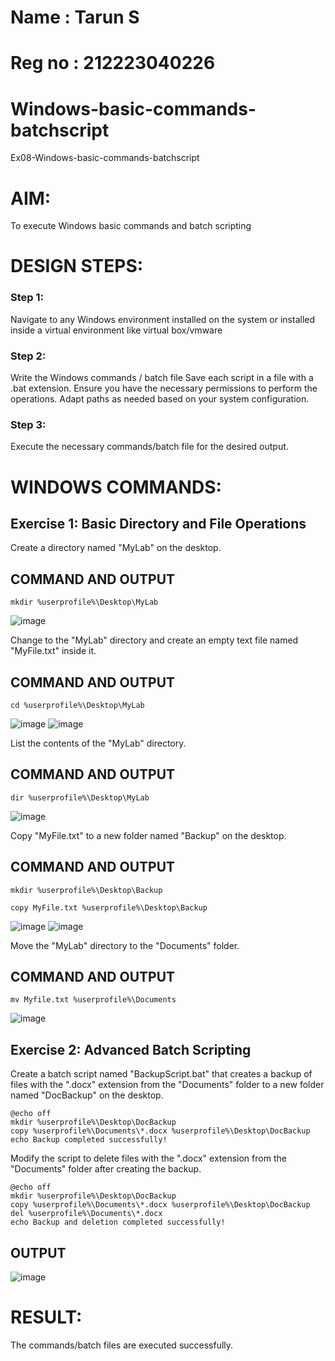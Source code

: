 # Name : Tarun S
# Reg no : 212223040226
# Windows-basic-commands-batchscript
Ex08-Windows-basic-commands-batchscript

# AIM:
To execute Windows basic commands and batch scripting

# DESIGN STEPS:

### Step 1:

Navigate to any Windows environment installed on the system or installed inside a virtual environment like virtual box/vmware 

### Step 2:

Write the Windows commands / batch file
Save each script in a file with a .bat extension.
Ensure you have the necessary permissions to perform the operations.
Adapt paths as needed based on your system configuration.
### Step 3:

Execute the necessary commands/batch file for the desired output. 




# WINDOWS COMMANDS:
## Exercise 1: Basic Directory and File Operations
Create a directory named "MyLab" on the desktop.


## COMMAND AND OUTPUT
```
mkdir %userprofile%\Desktop\MyLab
```
![image](https://github.com/Tarun-2006/Windows-basic-commands-batchscript/assets/145584190/ac9a374c-e4bd-463c-aa79-5032b76f787e)


Change to the "MyLab" directory and create an empty text file named "MyFile.txt" inside it.


## COMMAND AND OUTPUT
```
cd %userprofile%\Desktop\MyLab
```
![image](https://github.com/Tarun-2006/Windows-basic-commands-batchscript/assets/145584190/faeb40d8-8b27-4af8-a855-d0840e13d7e3)
![image](https://github.com/Tarun-2006/Windows-basic-commands-batchscript/assets/145584190/bcad6ca7-64ac-4e7e-9a82-964cea1b5a2c)

List the contents of the "MyLab" directory.


## COMMAND AND OUTPUT
```
dir %userprofile%\Desktop\MyLab
```
![image](https://github.com/Tarun-2006/Windows-basic-commands-batchscript/assets/145584190/a9e4023a-710d-4e62-8ddf-5e8d9f78ee31)

Copy "MyFile.txt" to a new folder named "Backup" on the desktop.

## COMMAND AND OUTPUT
```
mkdir %userprofile%\Desktop\Backup

copy MyFile.txt %userprofile%\Desktop\Backup
```
![image](https://github.com/Tarun-2006/Windows-basic-commands-batchscript/assets/145584190/47905eda-ecba-4ea2-8dfc-3fd49e7c76ac)
![image](https://github.com/Tarun-2006/Windows-basic-commands-batchscript/assets/145584190/47ee6ae7-bcab-43e1-9de3-fe7412a455e8)

Move the "MyLab" directory to the "Documents" folder.


## COMMAND AND OUTPUT
```
mv Myfile.txt %userprofile%\Documents
```
![image](https://github.com/Tarun-2006/Windows-basic-commands-batchscript/assets/145584190/fa90727b-f07a-4d3f-8ee5-7b7a6819836e)

## Exercise 2: Advanced Batch Scripting
Create a batch script named "BackupScript.bat" that creates a backup of files with the ".docx" extension from the "Documents" folder to a new folder named "DocBackup" on the desktop.
```
@echo off
mkdir %userprofile%\Desktop\DocBackup
copy %userprofile%\Documents\*.docx %userprofile%\Desktop\DocBackup
echo Backup completed successfully!
```

Modify the script to delete files with the ".docx" extension from the "Documents" folder after creating the backup.
```
@echo off
mkdir %userprofile%\Desktop\DocBackup
copy %userprofile%\Documents\*.docx %userprofile%\Desktop\DocBackup
del %userprofile%\Documents\*.docx
echo Backup and deletion completed successfully!
```




## OUTPUT

![image](https://github.com/Tarun-2006/Windows-basic-commands-batchscript/assets/145584190/13adbdc7-a9c1-499c-92ec-65585c86a11c)




# RESULT:
The commands/batch files are executed successfully.



